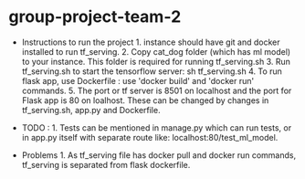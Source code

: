 # group-project-team-2
   - Instructions to run the project
         1. instance should have git and docker installed to run tf_serving.
         2. Copy cat_dog folder (which has ml model) to your instance. This folder is required for running tf_serving.sh 
         3. Run tf_serving.sh to start the tensorflow server: 
              sh tf_serving.sh
         4. To run flask app, use Dockerfile : use 'docker build' and 'docker run' commands.
         5. The port or tf server is 8501 on localhost and the port for Flask app is 80 on loalhost. These can be changed by changes in tf_serving.sh, app.py and Dockerfile.
   
   
   - TODO : 
         1. Tests can be mentioned in manage.py which can run tests, or in app.py itself with separate route like: localhost:80/test_ml_model.
   
   - Problems
         1. As tf_serving file has docker pull and docker run commands, tf_serving is separated from flask dockerfile. 
   

